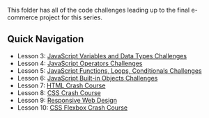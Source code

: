 This folder has all of the code challenges leading up to the final e-commerce project for this series.

## Quick Navigation

- Lesson 3: [JavaScript Variables and Data Types Challenges](./lesson-3/README.md)
- Lesson 4: [JavaScript Operators Challenges](./lesson-4/README.md)
- Lesson 5: [JavaScript Functions, Loops, Conditionals Challenges](./lesson-5/README.md)
- Lesson 6: [JavaScript Built-in Objects Challenges](./lesson-6/README.md)
- Lesson 7: [HTML Crash Course](./lesson-7/README.md)
- Lesson 8: [CSS Crash Course](./lesson-8/README.md)
- Lesson 9: [Responsive Web Design](./lesson-9/README.md)
- Lesson 10: [CSS Flexbox Crash Course](./lesson-10/README.md)

